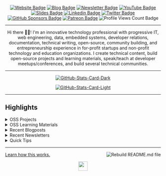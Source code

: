 <div align="center">
<p><a href="https://bolajiayodeji.com"><img src="https://img.shields.io/badge/-Website-3B7EBF?style=for-the-badge&amp;logo=amp&amp;logoColor=white" alt="Website Badge"></a> <a href="https://blog.bolajiayodeji.com"><img src="https://img.shields.io/badge/-Blog-3B7EBF?style=for-the-badge&amp;logo=Hashnode&amp;logoColor=white" alt="Blog Badge"></a> <a href="https://bawd.bolajiayodeji.com"><img src="https://img.shields.io/badge/-Newsletter-3B7EBF?style=for-the-badge&amp;logo=Substack&amp;logoColor=white" alt="Newsletter Badge"></a> <a href="https://youtube.com/c/bolajiayodeji"><img src="https://img.shields.io/badge/-Youtube-3B7EBF?style=for-the-badge&amp;logo=Youtube&amp;logoColor=white" alt="YouTube Badge"></a> <a href="https://slides.com/bolajiayodeji"><img src="https://img.shields.io/badge/-Slides-3B7EBF?style=for-the-badge&amp;logo=slides&amp;logoColor=white" alt="Slides Badge"></a> <a href="https://linkedin.com/in/iambolajiayo"><img src="https://img.shields.io/badge/-LinkedIn-3B7EBF?style=for-the-badge&amp;logo=Linkedin&amp;logoColor=white" alt="Linkedin Badge"></a> <a href="https://twitter.com/iambolajiayo"><img src="https://img.shields.io/badge/-@iambolajiayo-3B7EBF?style=for-the-badge&amp;logo=x&amp;logoColor=white" alt="Twitter Badge"></a> <a href="https://github.com/sponsors/BolajiAyodeji"><img src="https://img.shields.io/badge/-github%20sponsors-3B7EBF?style=for-the-badge&amp;logo=github&amp;logoColor=white" alt="GitHub Sponsors Badge"></a> <a href="https://patreon.com/bolajiayodeji"><img src="https://img.shields.io/badge/-Patreon-3B7EBF?style=for-the-badge&amp;logo=Patreon&amp;logoColor=white" alt="Patreon Badge"></a> <img src="https://komarev.com/ghpvc/?username=BolajiAyodeji&amp;style=for-the-badge" alt="Profile Views Count Badge"></p>
<hr>
<p>Hi there 👋🏾! I'm an innovative technology professional with progressive IT, web engineering, data, embedded systems, developer relations, documentation, technical writing, open-source, community building, and entrepreneurship experience in for-profit startups and non-profit technology and education organizations. I create technical content, build open-source projects and learning materials, speak/teach at developer meetups/conferences, and build several technical communities.</p>
<hr>
<p><a href="https://github.com/BolajiAyodeji/BolajiAyodeji#gh-dark-mode-only"><img src="https://github-readme-stats.vercel.app/api?username=BolajiAyodeji&amp;show_icons=true&amp;hide_border=true&amp;include_all_commits=true&amp;card_width=600&amp;custom_title=GitHub%20Open%20Source%20Stats&amp;title_color=3B7EBF&amp;text_color=FFF&amp;icon_color=3B7EBF&amp;hide=contribs&amp;show=reviews,prs_merged,prs_merged_percentage&amp;theme=transparent#gh-dark-mode-only" alt="GitHub-Stats-Card-Dark"></a></p>
<p><a href="https://github.com/BolajiAyodeji/BolajiAyodeji#gh-light-mode-only"><img src="https://github-readme-stats.vercel.app/api?username=BolajiAyodeji&amp;show_icons=true&amp;hide_border=true&amp;include_all_commits=true&amp;card_width=600&amp;custom_title=GitHub%20Open%20Source%20Stats&amp;title_color=3B7EBF&amp;text_color=474A4E&amp;icon_color=3B7EBF&amp;hide=contribs&amp;show=reviews,prs_merged,prs_merged_percentage&amp;theme=transparent#gh-light-mode-only" alt="GitHub-Stats-Card-Light"></a></p>
  </div>
<hr>
<h2>Highlights</h2>
  <details>
  <summary>OSS Projects</summary>
  <br />
  Here are some of my other projects you might want to check out that are not pinned:
  <br />
<br />
  <ul><li><a href=https://github.com/BolajiAyodeji/BolajiAyodeji target="_blank" rel="noopener noreferrer">BolajiAyodeji/BolajiAyodeji</a> (<b>4</b> ✨ and <b>19</b> 🍴): My automated GitHub README Profile built using Nodejs, TypeScript, and GitHub Actions.</li><li><a href=https://github.com/BolajiAyodeji/fed-unis-perf-eval target="_blank" rel="noopener noreferrer">BolajiAyodeji/fed-unis-perf-eval</a> (<b>3</b> ✨ and <b>1</b> 🍴): Research: Accessibility And Performance Evaluation Of Federal University Websites In Nigeria.</li><li><a href=https://github.com/BolajiAyodeji/movie_reviews_sentiment_analysis target="_blank" rel="noopener noreferrer">BolajiAyodeji/movie_reviews_sentiment_analysis</a> (<b>4</b> ✨ and <b>1</b> 🍴): A ML model that will predict whether a movie review is positive or negative.</li><li><a href=https://github.com/BolajiAyodeji/dotfiles target="_blank" rel="noopener noreferrer">BolajiAyodeji/dotfiles</a> (<b>9</b> ✨ and <b>3</b> 🍴): My dotfiles, aliases, configurations, and general workspace setup.</li>
<li>More coming soon :).</li>
</ul>
  </details>
  <details>
  <summary>OSS Learning Materials</summary>
  <br />
  Here are some of my unique-styled workshop materials you can use to learn key concepts at your own pace:
  <br />
<br />
  <ul><li><a href=https://github.com/BolajiAyodeji/deploy-ml-web-workshop target="_blank" rel="noopener noreferrer">BolajiAyodeji/deploy-ml-web-workshop</a> (<b>10</b> ✨ and <b>1</b> 🍴): In this workshop, you will learn how to build a machine learning model using Python/Scikit-Learn, turn the model into an API using Python/Flask, test the API, build web applications using HTML/CSS/JavaScript/Nextjs, and deploy it to the web for global usage by end-users.</li><li><a href=https://github.com/BolajiAyodeji/cl-composable-commerce-workshop target="_blank" rel="noopener noreferrer">BolajiAyodeji/cl-composable-commerce-workshop</a> (<b>8</b> ✨ and <b>6</b> 🍴): In this workshop, you will learn how to build a completely static ecommerce solution with Commerce Layer, Demo Stores, and some other dev tools.</li>
<li>More coming soon :).</li>
</ul>
  </details>
  <details>
  <summary>Recent Blogposts</summary>
  <br />
  <ul>
    <li><a href=https://blog.bolajiayodeji.com/how-to-create-an-automated-profile-readme-using-nodejs-and-github-actions?utm_source=github-profile target="_blank" rel="noopener noreferrer">How to Create an Automated Profile README using Nodejs and GitHub Actions</a> (4/12/2023).</li><li><a href=https://blog.bolajiayodeji.com/my-developer-advocate-portfolio?utm_source=github-profile target="_blank" rel="noopener noreferrer">My Developer Advocate Portfolio</a> (28/8/2023).</li><li><a href=https://blog.bolajiayodeji.com/building-an-ecommerce-store-with-nextjs-and-commerce-layer-demo-store?utm_source=github-profile target="_blank" rel="noopener noreferrer">Building an Ecommerce Store with Nextjs and Commerce Layer Demo Store</a> (21/1/2023).</li><li><a href=https://blog.bolajiayodeji.com/introducing-github-community-health-files?utm_source=github-profile target="_blank" rel="noopener noreferrer">Introducing GitHub Community Health Files</a> (27/9/2022).</li><li><a href=https://blog.bolajiayodeji.com/contributing-to-open-source-pocket-guide?utm_source=github-profile target="_blank" rel="noopener noreferrer">Contributing to Open Source Pocket Guide</a> (11/9/2022).</li>
  </ul>
<p>Read more blog posts: <a href="https://blog.bolajiayodeji.com">https://blog.bolajiayodeji.com</a>.</p>
  </details>
  <details>
  <summary>Recent Newsletters</summary>
  <br />
  <ul>
    <li><a href=https://bawd.bolajiayodeji.com/p/bawd-117-html-first-and-react-native?utm_source=github-profile target="_blank" rel="noopener noreferrer">[BAWD #117] HTML First and React Native AI</a> (28/11/2023).</li><li><a href=https://bawd.bolajiayodeji.com/p/bawd-116-prompt-engineering-oss-supply?utm_source=github-profile target="_blank" rel="noopener noreferrer">[BAWD #116] Prompt Engineering, OSS Supply Chain, and Python Survey</a> (13/11/2023).</li><li><a href=https://bawd.bolajiayodeji.com/p/bawd-115-error-messages-and-finding?utm_source=github-profile target="_blank" rel="noopener noreferrer">[BAWD #115] Error Messages and Finding a Fulfilling Career</a> (22/10/2023).</li><li><a href=https://bawd.bolajiayodeji.com/p/bawd-114-hacktoberfest-v0-and-webml?utm_source=github-profile target="_blank" rel="noopener noreferrer">[BAWD #114] Hacktoberfest, v0, and WebML</a> (1/10/2023).</li><li><a href=https://bawd.bolajiayodeji.com/p/bawd-113-code-reviews-project-idx?utm_source=github-profile target="_blank" rel="noopener noreferrer">[BAWD #113] Code Reviews, Project IDX, and Vercel AI SDK</a> (5/9/2023).</li>
  </ul>
<p>Read more newsletter issues: <a href="https://bawd.bolajiayodeji.com">https://bawd.bolajiayodeji.com</a>.</p>
  </details>
  <details>
  <summary>Quick Tips</summary>
<ul>
<li>
<p>💬 How to reach me: DM <a href="https://twitter.com/iambolajiayo">@iambolajiayo</a> on X (Twitter).</p>
</li>
<li>
<p>📬 Where to find me: Subscribe to my <a href="https://bawd.bolajiayodeji.com/subscribe">newsletter</a> to hear from me bi-weekly or send a game request on <a href="https://chess.com/member/bolajiayodeji">chess.com</a>.</p>
</li>
<li>
<p>📖 Book recommendations: <a href="https://bit.ly/3EdCFUW">Knowing God by J. I. Packer</a> and <a href="https://bit.ly/45r1kBH">Atomic Habits by James Clear</a>.</p>
</li>
<li>
<p>💙 Fun fact: I'm in a blissful relationship <a href="https://biblegateway.com/passage/?search=1+Corinthians+15%3A1-11&amp;version=NKJV">with Jesus Christ</a>. Check <a href="https://bit.ly/3KYYHij">this</a> out :).</p>
</li>
</ul>
  </details>
<hr>
<p><a href="https://blog.bolajiayodeji.com/how-to-create-an-automated-profile-readme-using-nodejs-and-github-actions">Learn how this works.</a> <a href="https://github.com/BolajiAyodeji/BolajiAyodeji/actions/workflows/build.yml"><img src="https://github.com/BolajiAyodeji/BolajiAyodeji/actions/workflows/build.yml/badge.svg" align="right" alt="Rebuild README.md file"></a></p>
  <div align="center">
<p><a href="https://bolajiayodeji.com" target="_blank" rel="noopener noreferrer"><img src="https://bolajiayodeji.com/favicon.png" width="30" /></a></p>
  </div>
